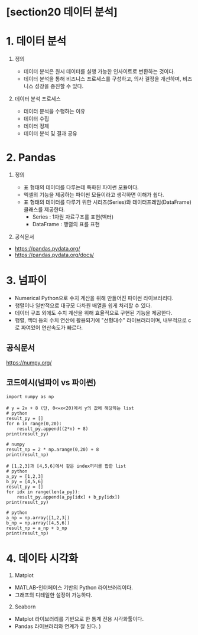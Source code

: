 # [section20 데이터 분석] 

# 1. 데이터 분석
1. 정의
	- 데이터 분석은 원시 데이터를 실행 가능한 인사이트로 변환하는 것이다.
	- 데이터 분석을 통해 비즈니스 프로세스를 구성하고, 의사 결정을 개선하며, 비즈니스 성장을 증진할 수 있다.

2. 데이터 분석 프로세스 
	- 데이터 분석을 수행하는 이유
	- 데이터 수집
	- 데이터 정제
	- 데이터 분석 및 결과 공유

# 2. Pandas
1. 정의
	- 표 형태의 데이터를 다루는데 특화된 파이썬 모듈이다.
	- 엑셀의 기능을 제공하는 파이썬 모듈이라고 생각하면 이해가 쉽다.
	- 표 형태의 데이터를 다루기 위한 시리즈(Series)와 데이터프레임(DataFrame) 클래스를 제공한다.
		- Series : 1차원 자료구조를 표현(벡터)
		- DataFrame : 행렬의 표를 표현

2. 공식문서
- https://pandas.pydata.org/
- https://pandas.pydata.org/docs/


# 3. 넘파이
- Numerical Python으로 수치 계산을 위해 만들어진 파이썬 라이브러리다.
- 행렬이나 일반적으로 대규모 다차원 배열을 쉽게 처리할 수 있다.
- 데이터 구조 외에도 수치 계산을 위해 효율적으로 구현된 기능을 제공한다.
- 행렬, 백터 등의 수치 연산에 활용되기에 "선형대수" 라이브러리이며, 내부적으로 c로 짜여있어 연산속도가 빠르다.

## 공식문서
https://numpy.org/

## 코드예시(넘파이 vs 파이썬)
```
import numpy as np

# y = 2x + 8 (단, 0<=x<20)에서 y의 값에 해당하는 list
# python
result_py = []
for n in range(0,20):
    result_py.append((2*n) + 8)
print(result_py)

# numpy
result_np = 2 * np.arange(0,20) + 8
print(result_np)

# [1,2,3]과 [4,5,6]에서 같은 index끼리를 합한 list
# python
a_py = [1,2,3]
b_py = [4,5,6]
result_py = []
for idx in range(len(a_py)):
    result_py.append(a_py[idx] + b_py[idx])
print(result_py)

# python
a_np = np.array([1,2,3])
b_np = np.array([4,5,6])
result_np = a_np + b_np
print(result_np)
```

# 4. 데이타 시각화
1. Matplot
- MATLAB-인터페이스 기반의 Python 라이브러리이다.
- 그래프의 디테일한 설정이 가능하다.

2. Seaborn
- Matplot 라이브러리를 기반으로 한 통계 전용 시각화툴이다.
- Pandas 라이브러리와 연계가 잘 된다.
)
